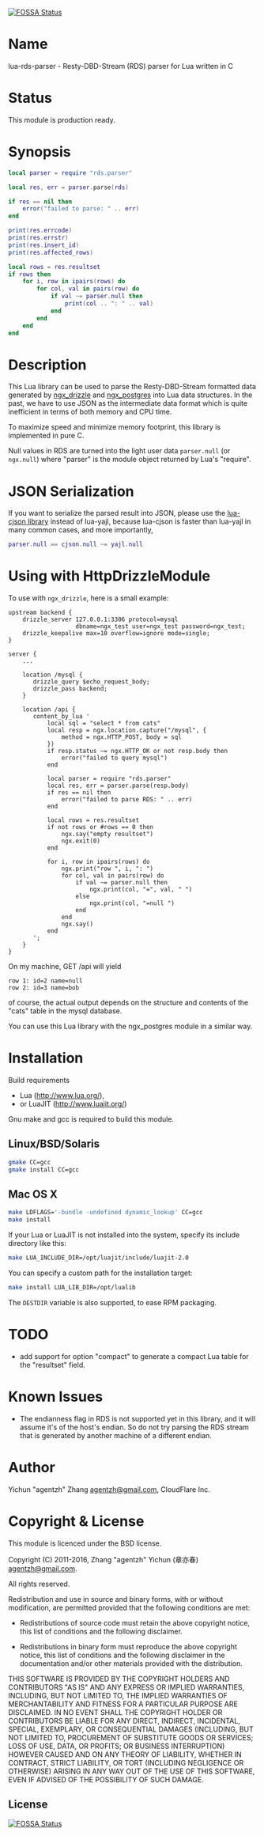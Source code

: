 [![FOSSA Status](https://app.fossa.io/api/projects/git%2Bgithub.com%2Fcanv15%2Flua-rds-parser.svg?type=shield)](https://app.fossa.io/projects/git%2Bgithub.com%2Fcanv15%2Flua-rds-parser?ref=badge_shield)

Name
====

lua-rds-parser - Resty-DBD-Stream (RDS) parser for Lua written in C

Status
======

This module is production ready.

Synopsis
========

```lua
local parser = require "rds.parser"

local res, err = parser.parse(rds)

if res == nil then
    error("failed to parse: " .. err)
end

print(res.errcode)
print(res.errstr)
print(res.insert_id)
print(res.affected_rows)

local rows = res.resultset
if rows then
    for i, row in ipairs(rows) do
        for col, val in pairs(row) do
            if val ~= parser.null then
                print(col .. ": " .. val)
            end
        end
    end
end
```

Description
===========

This Lua library can be used to parse the Resty-DBD-Stream formatted data
generated by [ngx_drizzle](https://github.com/openresty/drizzle-nginx-module#readme)
and [ngx_postgres](https://github.com/FRiCKLE/ngx_postgres/) into Lua
data structures. In the past, we have to use JSON as the intermediate data
format which is quite inefficient in terms of both memory and CPU time.

To maximize speed and minimize memory footprint, this library is implemented
in pure C.

Null values in RDS are turned into the light user data `parser.null` (or `ngx.null`)
where "parser" is the module object returned by Lua's "require".

JSON Serialization
==================

If you want to serialize the parsed result into JSON, please
use the [lua-cjson library](http://www.kyne.com.au/~mark/software/lua-cjson.php)
instead of lua-yajl, because lua-cjson is faster than lua-yajl
in many common cases, and more importantly,

```lua
parser.null == cjson.null ~= yajl.null
```

Using with HttpDrizzleModule
============================

To use with `ngx_drizzle`, here is a small example:

```nginx
upstream backend {
    drizzle_server 127.0.0.1:3306 protocol=mysql
                   dbname=ngx_test user=ngx_test password=ngx_test;
    drizzle_keepalive max=10 overflow=ignore mode=single;
}

server {
    ...

    location /mysql {
       drizzle_query $echo_request_body;
       drizzle_pass backend;
    }

    location /api {
       content_by_lua '
           local sql = "select * from cats"
           local resp = ngx.location.capture("/mysql", {
               method = ngx.HTTP_POST, body = sql
           })
           if resp.status ~= ngx.HTTP_OK or not resp.body then
               error("failed to query mysql")
           end

           local parser = require "rds.parser"
           local res, err = parser.parse(resp.body)
           if res == nil then
               error("failed to parse RDS: " .. err)
           end

           local rows = res.resultset
           if not rows or #rows == 0 then
               ngx.say("empty resultset")
               ngx.exit(0)
           end

           for i, row in ipairs(rows) do
               ngx.print("row ", i, ": ")
               for col, val in pairs(row) do
                   if val ~= parser.null then
                       ngx.print(col, "=", val, " ")
                   else
                       ngx.print(col, "=null ")
                   end
               end
               ngx.say()
           end
       ';
    }
}
```

On my machine, GET /api will yield


```
row 1: id=2 name=null
row 2: id=3 name=bob
```

of course, the actual output depends on the structure and contents of the
"cats" table in the mysql database.

You can use this Lua library with the ngx_postgres module in a similar way.

Installation
============

Build requirements

* Lua (http://www.lua.org/),
* or LuaJIT (http://www.luajit.org/)

Gnu make and gcc is required to build this module.

Linux/BSD/Solaris
----------------

```bash
gmake CC=gcc
gmake install CC=gcc
```

Mac OS X
--------

```bash
make LDFLAGS='-bundle -undefined dynamic_lookup' CC=gcc
make install
```

If your Lua or LuaJIT is not installed into the system, specify its
include directory like this:

```bash
make LUA_INCLUDE_DIR=/opt/luajit/include/luajit-2.0
```

You can specify a custom path for the installation target:

```bash
make install LUA_LIB_DIR=/opt/lualib
```

The `DESTDIR` variable is also supported, to ease RPM packaging.

TODO
====

* add support for option "compact" to generate a compact
Lua table for the "resultset" field.

Known Issues
============

* The endianness flag in RDS is not supported yet in this library,
and it will assume it's of the host's endian. So do not
try parsing the RDS stream that is generated by another
machine of a different endian.

Author
======

Yichun "agentzh" Zhang <agentzh@gmail.com>, CloudFlare Inc.

Copyright & License
===================

This module is licenced under the BSD license.

Copyright (C) 2011-2016, Zhang "agentzh" Yichun (章亦春) <agentzh@gmail.com>.

All rights reserved.

Redistribution and use in source and binary forms, with or without
modification, are permitted provided that the following conditions
are met:

* Redistributions of source code must retain the above copyright
notice, this list of conditions and the following disclaimer.

* Redistributions in binary form must reproduce the above copyright
notice, this list of conditions and the following disclaimer in the
documentation and/or other materials provided with the distribution.

THIS SOFTWARE IS PROVIDED BY THE COPYRIGHT HOLDERS AND CONTRIBUTORS
"AS IS" AND ANY EXPRESS OR IMPLIED WARRANTIES, INCLUDING, BUT NOT
LIMITED TO, THE IMPLIED WARRANTIES OF MERCHANTABILITY AND FITNESS FOR
A PARTICULAR PURPOSE ARE DISCLAIMED. IN NO EVENT SHALL THE COPYRIGHT
HOLDER OR CONTRIBUTORS BE LIABLE FOR ANY DIRECT, INDIRECT, INCIDENTAL,
SPECIAL, EXEMPLARY, OR CONSEQUENTIAL DAMAGES (INCLUDING, BUT NOT LIMITED
TO, PROCUREMENT OF SUBSTITUTE GOODS OR SERVICES; LOSS OF USE, DATA, OR
PROFITS; OR BUSINESS INTERRUPTION) HOWEVER CAUSED AND ON ANY THEORY OF
LIABILITY, WHETHER IN CONTRACT, STRICT LIABILITY, OR TORT (INCLUDING
NEGLIGENCE OR OTHERWISE) ARISING IN ANY WAY OUT OF THE USE OF THIS
SOFTWARE, EVEN IF ADVISED OF THE POSSIBILITY OF SUCH DAMAGE.


## License
[![FOSSA Status](https://app.fossa.io/api/projects/git%2Bgithub.com%2Fcanv15%2Flua-rds-parser.svg?type=large)](https://app.fossa.io/projects/git%2Bgithub.com%2Fcanv15%2Flua-rds-parser?ref=badge_large)